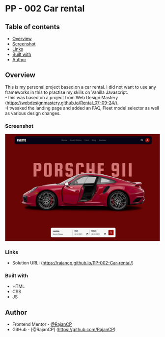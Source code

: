 # PP - 002 Car rental

## Table of contents

- [Overview](#overview)
- [Screenshot](#screenshot)
- [Links](#links)
- [Built with](#built-with)
- [Author](#author)

## Overview
This is my personal project based on a car rental. I did not want to use any frameworks in this to practise my skills on Vanilla Javascript.<br>
-This was based on a project from Web Design Mastery (https://webdesignmastery.github.io/Rental_07-09-24/).<br>
-I tweaked the landing page and added an FAQ, Fleet model selector as well as various design changes.<br>

### Screenshot

![](./submission.png)

### Links

- Solution URL: (https://rajancp.github.io/PP-002-Car-rental/)

### Built with

- HTML
- CSS 
- JS

## Author

- Frontend Mentor - [@RajanCP](https://www.frontendmentor.io/profile/RajanCP)
- GitHub - [@RajanCP] (https://github.com/RajanCP)

